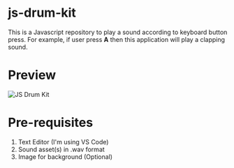 # js-drum-kit
This is a Javascript repository to play a sound according to keyboard button press. For example, if user press **A** then this application will play a clapping sound.

# Preview
![JS Drum Kit](https://raw.githubusercontent.com/hasaneljabir/js-drum-kit/master/preview/js-drum-kit.png)

# Pre-requisites
1. Text Editor (I'm using VS Code)
2. Sound asset(s) in .wav format
3. Image for background (Optional)
